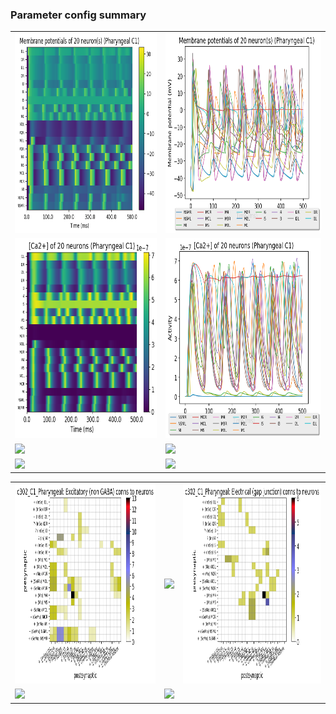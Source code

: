### Parameter config summary 
<table>

<tr>
  <td><a href="neurons_C1_Pharyngeal.png"><img alt=" " src="neurons_C1_Pharyngeal.png" height="320"/></a></td>
  <td><a href="traces_neuron_Pharyngeal_C1.png"><img alt=" " src="traces_neuron_Pharyngeal_C1.png" height="320"/></a></td>
</tr>

<tr>
  <td><a href="neuron_activity_C1_Pharyngeal.png"><img alt=" " src="neuron_activity_C1_Pharyngeal.png" height="320"/></a></td>
  <td><a href="traces_neuron_activity_Pharyngeal_C1.png"><img alt=" " src="traces_neuron_activity_Pharyngeal_C1.png" height="320"/></a></td>
</tr>

<tr>
  <td><a href="muscles_C1_Pharyngeal.png"><img alt=" " src="muscles_C1_Pharyngeal.png" height="320"/></a></td>
  <td><a href="traces_muscles_Pharyngeal_C1.png"><img alt=" " src="traces_muscles_Pharyngeal_C1.png" height="320"/></a></td>
</tr>

<tr>
  <td><a href="muscle_activity_C1_Pharyngeal.png"><img alt=" " src="muscle_activity_C1_Pharyngeal.png" height="320"/></a></td>
  <td><a href="traces_muscles_activity_Pharyngeal_C1.png"><img alt=" " src="traces_muscles_activity_Pharyngeal_C1.png" height="320"/></a></td>
</tr>
</table>
<table>

<tr><td><a href="c302_C1_Pharyngeal_exc_to_neurons.png"><img alt=" " src="c302_C1_Pharyngeal_exc_to_neurons.png" height="320"/></a></td>

  <td><a href="c302_C1_Pharyngeal_inh_to_neurons.png"><img alt=" " src="c302_C1_Pharyngeal_inh_to_neurons.png" height="320"/></a></td>

  <td><a href="c302_C1_Pharyngeal_elec_neurons_neurons.png"><img alt=" " src="c302_C1_Pharyngeal_elec_neurons_neurons.png" height="320"/></a></td></tr>

<tr><td><a href="c302_C1_Pharyngeal_exc_to_muscles.png"><img alt=" " src="c302_C1_Pharyngeal_exc_to_muscles.png" height="320"/></a></td>

  <td><a href="c302_C1_Pharyngeal_inh_to_muscles.png"><img alt=" " src="c302_C1_Pharyngeal_inh_to_muscles.png" height="320"/></a></td></tr>
</table>
